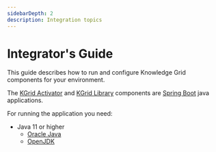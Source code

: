 ```yaml
---
sidebarDepth: 2
description: Integration topics
---
```

# Integrator's Guide

This guide describes how to run and configure Knowledge Grid components for your environment.  

The [KGrid Activator](https://github.com/kgrid/kgrid-activator) and [KGrid Library](https://github.com/kgrid/kgrid-library) components are [Spring Boot](https://spring.io/projects/spring-boot) java applications.  


For running the application you need:

- Java 11 or higher
    - [Oracle Java](https://www.oracle.com/java/)
    - [OpenJDK](https://jdk.java.net/12/)
